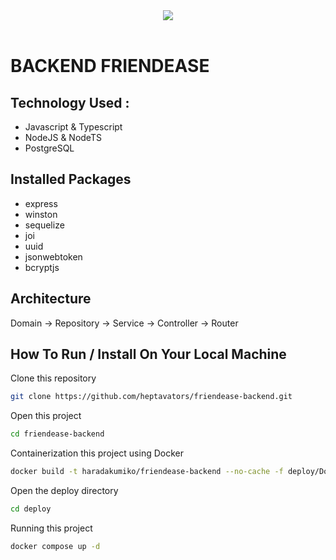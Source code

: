 <div align="center">
<img src="https://i.pinimg.com/originals/66/1b/2a/661b2a417570e9dbb7878ed2844ab124.gif" >  
</div>

<br>

# BACKEND FRIENDEASE

## Technology Used :

- Javascript & Typescript
- NodeJS & NodeTS
- PostgreSQL

## Installed Packages

- express
- winston
- sequelize
- joi
- uuid
- jsonwebtoken
- bcryptjs

## Architecture
Domain -> Repository -> Service -> Controller -> Router
 
## How To Run / Install On Your Local Machine

Clone this repository
```bash
git clone https://github.com/heptavators/friendease-backend.git
```

Open this project 
```bash
cd friendease-backend
```

Containerization this project using Docker
```bash
docker build -t haradakumiko/friendease-backend --no-cache -f deploy/Dockerfile .
```

Open the deploy directory 
```bash
cd deploy
```

Running this project
```bash
docker compose up -d
```